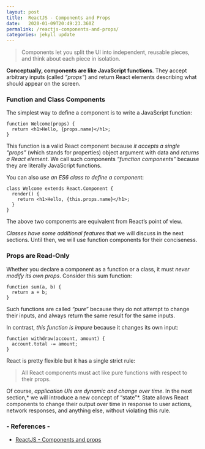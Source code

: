 ```yaml
---
layout: post
title:  ReactJS - Components and Props
date:   2020-01-09T20:49:23.360Z
permalink: /reactjs-components-and-props/
categories: jekyll update
---
```

> Components let you split the UI into independent, reusable pieces, and think about each piece in isolation. 

**Conceptually, components are like JavaScript functions**. They accept arbitrary inputs (called *“props”*) and return React elements describing what should appear on the screen.

### Function and Class Components
The simplest way to define a component is to write a JavaScript function:
```
function Welcome(props) {
  return <h1>Hello, {props.name}</h1>;
}
```
This function is a valid React component because *it accepts a single “props”* (which stands for properties) object argument with data and *returns a React element*. We call such components *“function components”* because they are literally JavaScript functions.

You can also *use an ES6 class to define a componen*t:
```
class Welcome extends React.Component {
  render() {
    return <h1>Hello, {this.props.name}</h1>;
  }
}
```

The above two components are equivalent from React’s point of view.

*Classes have some additional features* that we will discuss in the next sections. Until then, we will use function components for their conciseness.

### Props are Read-Only
Whether you declare a component as a function or a class, it must *never modify its own props*. Consider this sum function:
```
function sum(a, b) {
  return a + b;
}
```

Such functions are called *“pure”* because they do not attempt to change their inputs, and always return the same result for the same inputs.

In contrast, *this function is impure* because it changes its own input:
```
function withdraw(account, amount) {
  account.total -= amount;
}
```

React is pretty flexible but it has a single strict rule:

> All React components must act like pure functions with respect to their props.

Of course, *application UIs are dynamic and change over time*. In the next section,* we will introduce a new concept of “state”*. State allows React components to change their output over time in response to user actions, network responses, and anything else, without violating this rule.

### - References -

- [ReactJS - Components and props](https://reactjs.org/docs/components-and-props.html)
